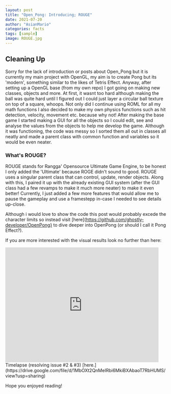 ```yaml
---
layout: post
title: "Open_Pong: Introducing; ROUGE"
date: 2021-07-20
author: "AsianMario"
categories: facts
tags: [sample]
image: ROUGE.jpg
---
```


## Cleaning Up

Sorry for the lack of introduction or posts about Open_Pong but it is currently my main project with OpenGL, my aim is to create Pong but its 'modern', something similar to the likes of Tetris Effect. Anyway, after setting up a OpenGL base (from my own repo) I got going on making new classes, objects and more.
At first, it wasnt too hard although making the ball was quite hard until I figured out I could just layer a circular ball texture on top of a square, whoops. Not only did I continue using ROML for all my math functions I also decided to make my own physics functions such as hit detection, velocity, movement etc. because why not!
After making the base game I started making a GUI for all the objects so I could edit, see and analyse the values from the objects to help me develop the game. Although it was functioning, the code was messy so I sorted them all out in classes all neatly and made a parent class with common function and variables so it would be even neater.

### What's ROUGE?

ROUGE stands for Rangga' Opensource Ultimate Game Engine, to be honest I only added the 'Ultimate' because ROGE didn't sound to good. ROUGE uses a singular parent class that can control, update, render objects. Along with this, I paired it up with the already existing GUI system (after the GUI class had a few revamps to make it much more neater) to make it even better!
Currently, I just added a few more features that would allow me to pause the gameplay and use a framestepp in-case I needed to see details up-close.

Although i would love to show the code this post would probably excede the character limits so instead visit [here](https://github.com/ghostly-developer/OpenPong} to dive deeper into OpenPong (or should I call it Pong Effect?).

If you are more interested with the visual results look no further than here:

<iframe width="480" height="360" src="https://www.youtube.com/embed/8rwLLN-M9Bk" title="YouTube video player" frameborder="0" allow="accelerometer; autoplay; clipboard-write; encrypted-media; gyroscope; picture-in-picture" allowfullscreen></iframe>
Timelapse (resolving issue #2 & #3) [here.](https://drive.google.com/file/d/1MbOXt2QnMeIRbi6MkiBXAbaoT7RbHUMS/view?usp=sharing)

Hope you enjoyed reading!
